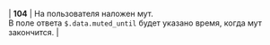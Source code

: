 | **104** | На пользователя наложен мут. <br> В поле ответа `$.data.muted_until` будет указано время, когда мут закончится. |

